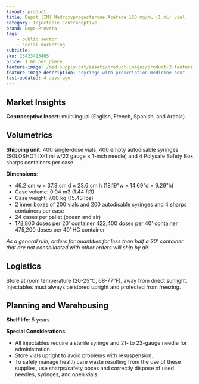 ```yaml
---
layout: product
title: Depot (IM) Medroxyprogesterone Acetate 150 mg/mL (1 mL) vial
category: Injectable Contraceptive
brand: Depo-Provera
tags: 
    - public sector
    - social marketing
subtitle: 
sku: 23423423465
price: $.60 per piece
feature-image: /med-supply-cat/assets/product-images/product-2-feature.png
feature-image-description: "syringe with prescription medicine box"
last-updated: 4 days ago
---
```

## Market Insights

**Contraceptive Insert**: multilingual (English, French, Spanish, and Arabic)

## Volumetrics

**Shipping unit**: 400 single-dose vials, 400 empty autodisable syringes (SOLOSHOT IX-1 ml w/22 gauge × 1-inch needle) and 4 Polysafe Safety Box sharps containers per case

**Dimensions**:

- 46.2 cm w × 37.3 cm d × 23.6 cm h (18.19"w × 14.69"d × 9.29"h)
- Case volume: 0.04 m3 (1.44 ft3)
- Case weight: 7.00 kg (15.43 lbs)
- 2 inner boxes of 200 vials and 200 autodisable syringes and 4 sharps containers per case
- 24 cases per pallet (ocean and air)
- 172,800 doses per 20' container 422,400 doses per 40' container 475,200 doses per 40’ HC container

*As a general rule, orders for quantities for less than half a 20' container that are not consolidated with other orders will ship by air.*

## Logistics

Store at room temperature (20-25°C, 68-77°F), away from direct sunlight. Injectables must always be stored upright and protected from freezing.

## Planning and Warehousing 

**Shelf life**: 5 years

**Special Considerations**:
- All injectables require a sterile syringe and 21- to 23-gauge needle for administration.
- Store vials upright to avoid problems with resuspension.
- To safely manage health care waste resulting from the use of these supplies, use sharps/safety boxes and correctly dispose of used needles, syringes, and open vials.